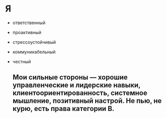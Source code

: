 # Я 
* ответственный
* проактивный
* стрессоустойчивый
* коммуникабельный
* честный
  
    ## Мои сильные стороны — хорошие управленческие и лидерские навыки, клиентоориентированность, системное мышление, позитивный настрой. Не пью, не курю, есть права категории B.

    